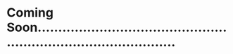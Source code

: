 # Coming Soon.......................................................................................
